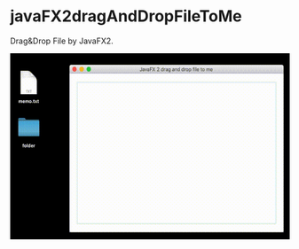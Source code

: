 # javaFX2dragAndDropFileToMe

Drag&amp;Drop File by JavaFX2.

![javaFX2dragAndDropFileToMe](/javaFX2dragAndDropFileToMe.gif)


